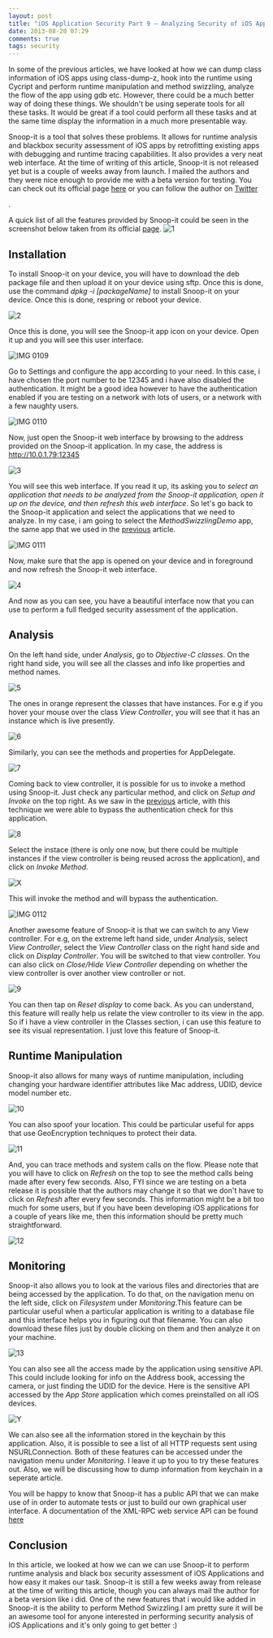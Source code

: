 ```yaml
---
layout: post
title: "iOS Application Security Part 9 – Analyzing Security of iOS Applications using Snoop-it"
date: 2013-08-20 07:29
comments: true
tags: security
---
```


In some of the previous articles, we have looked at how we can dump class information of iOS apps using class-dump-z, hook into the runtime using Cycript and perform runtime manipulation and method swizzling, analyze the flow of the app using gdb etc. However, there could be a much better way of doing these things. We shouldn't be using seperate tools for all these tasks. It would be great if a tool could perform all these tasks and at the same time display the information in a much more presentable way.

<!-- more -->

Snoop-it is a tool that solves these problems. It allows for runtime analysis and blackbox security assessment of iOS apps by retrofitting existing apps with debugging and runtime tracing capabilities. It also provides a very neat web interface. At the time of writing of this article, Snoop-it is not released yet but is a couple of weeks away from launch. I mailed the authors and they were nice enough to provide me with a beta version for testing. You can check out its official page [here](https://code.google.com/p/snoop-it/) or you can follow the author on [Twitter](http://twitter.com/aykay/)

.

A quick list of all the features provided by Snoop-it could be seen in the screenshot below taken from its official [page](https://code.google.com/p/snoop-it/). ![1]({{site.baseurl}}/images/posts/ios9/1.png)

## Installation

To install Snoop-it on your device, you will have to download the deb package file and then upload it on your device using sftp. Once this is done, use the command _dpkg -i [packageName]_ to install Snoop-it on your device. Once this is done, respring or reboot your device.

![2]({{site.baseurl}}/images/posts/ios9/2.png)

Once this is done, you will see the Snoop-it app icon on your device. Open it up and you will see this user interface.

![IMG 0109]({{site.baseurl}}/images/posts/ios9/IMG_0109.PNG)

Go to Settings and configure the app according to your need. In this case, i have chosen the port number to be 12345 and i have also disabled the authentication. It might be a good idea however to have the authentication enabled if you are testing on a network with lots of users, or a network with a few naughty users.

![IMG 0110]({{site.baseurl}}/images/posts/ios9/IMG_0110.PNG)

Now, just open the Snoop-it web interface by browsing to the address provided on the Snoop-it application. In my case, the address is http://10.0.1.79:12345

![3]({{site.baseurl}}/images/posts/ios9/3.png)

You will see this web interface. If you read it up, its asking you to _select an application that needs to be analyzed from the Snoop-it application, open it up on the device, and then refresh this web interface_. So let's go back to the Snoop-it application and select the applications that we need to analyze. In my case, i am going to select the _MethodSwizzlingDemo_ app, the same app that we used in the [previous](http://resources.infosecinstitute.com/ios-application-security-part-8-method-swizzling-using-cycript/) article.

![IMG 0111]({{site.baseurl}}/images/posts/ios9/IMG_0111.PNG)

Now, make sure that the app is opened on your device and in foreground and now refresh the Snoop-it web interface.

![4]({{site.baseurl}}/images/posts/ios9/4.png)

And now as you can see, you have a beautiful interface now that you can use to perform a full fledged security assessment of the application.

## Analysis

On the left hand side, under _Analysis_, go to _Objective-C classes_. On the right hand side, you will see all the classes and info like properties and method names.

![5]({{site.baseurl}}/images/posts/ios9/5.png)

The ones in orange represent the classes that have instances. For e.g if you hover your mouse over the class _View Controller_, you will see that it has an instance which is live presently.

![6]({{site.baseurl}}/images/posts/ios9/6.png)

Similarly, you can see the methods and properties for AppDelegate.

![7]({{site.baseurl}}/images/posts/ios9/7.png)

Coming back to view controller, it is possible for us to invoke a method using Snoop-it. Just check any particular method, and click on _Setup and Invoke_ on the top right. As we saw in the [previous](http://resources.infosecinstitute.com/ios-application-security-part-8-method-swizzling-using-cycript/) article, with this technique we were able to bypass the authentication check for this application.

![8]({{site.baseurl}}/images/posts/ios9/8.png)

Select the instace (there is only one now, but there could be multiple instances if the view controller is being reused across the application), and click on _Invoke Method_.

![X]({{site.baseurl}}/images/posts/ios9/x.png)

This will invoke the method and will bypass the authentication.

![IMG 0112]({{site.baseurl}}/images/posts/ios9/IMG_0112.PNG)

Another awesome feature of Snoop-it is that we can switch to any View controller. For e.g, on the extreme left hand side, under _Analysis_, select _View Controller_, select the _View Controller_ class on the right hand side and click on _Display Controller_. You will be switched to that view controller. You can also click on _Close/Hide View Controller_ depending on whether the view controller is over another view controller or not.

![9]({{site.baseurl}}/images/posts/ios9/9.png)

You can then tap on _Reset display_ to come back. As you can understand, this feature will really help us relate the view controller to its view in the app. So if i have a view controller in the Classes section, i can use this feature to see its visual representation. I just love this feature of Snoop-it.

## Runtime Manipulation

Snoop-it also allows for many ways of runtime manipulation, including changing your hardware identifier attributes like Mac address, UDID, device model number etc.

![10]({{site.baseurl}}/images/posts/ios9/10.png)

You can also spoof your location. This could be particular useful for apps that use GeoEncryption techniques to protect their data.

![11]({{site.baseurl}}/images/posts/ios9/11.png)

And, you can trace methods and system calls on the flow. Please note that you will have to click on _Refresh_ on the top to see the method calls being made after every few seconds. Also, FYI since we are testing on a beta release it is possible that the authors may change it so that we don't have to click on _Refresh_ after every few seconds. This information might be a bit too much for some users, but if you have been developing iOS applications for a couple of years like me, then this information should be pretty much straightforward.

![12]({{site.baseurl}}/images/posts/ios9/12.png)

## Monitoring

Snoop-it also allows you to look at the various files and directories that are being accessed by the application. To do that, on the navigation menu on the left side, click on _Filesystem_ under _Monitoring_.This feature can be particular useful when a particular application is writing to a database file and this interface helps you in figuring out that filename. You can also download these files just by double clicking on them and then analyze it on your machine.

![13]({{site.baseurl}}/images/posts/ios9/13.png)

You can also see all the access made by the application using sensitive API. This could include looking for info on the Address book, accessing the camera, or just finding the UDID for the device. Here is the sensitive API accessed by the _App Store_ application which comes preinstalled on all iOS devices.

![Y]({{site.baseurl}}/images/posts/ios9/y.png)

We can also see all the information stored in the keychain by this application. Also, it is possible to see a list of all HTTP requests sent using NSURLConnection. Both of these features can be accessed under the navigation menu under _Monitoring_. I leave it up to you to try these features out. Also, we will be discussing how to dump information from keychain in a seperate article.

You will be happy to know that Snoop-it has a public API that we can make use of in order to automate tests or just to build our own graphical user interface. A documentation of the XML-RPC web service API can be found [here](http://code.google.com/p/snoop-it/wiki/ )

## Conclusion

In this article, we looked at how we can we can use Snoop-it to perform runtime analysis and black box security assessment of iOS Applications and how easy it makes our task. Snoop-it is still a few weeks away from release at the time of writing this article, though you can always mail the author for a beta version like i did. One of the new features that i would like added in Snoop-it is the ability to perform Method Swizzling.I am pretty sure it will be an awesome tool for anyone interested in performing security analysis of iOS Applications and it's only going to get better :)